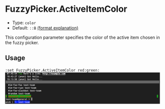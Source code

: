 # FuzzyPicker.ActiveItemColor

- Type: `color`
- Default: `::B` [(format explanation)](../Colors.md)

This configuration parameter specifies the color of the active item chosen in the fuzzy picker.

## Usage
`:set FuzzyPicker.ActiveItemColor red:green:`
![gifs/FuzzyPicker.ActiveItemColor.png](gifs/FuzzyPicker.ActiveItemColor.png)

